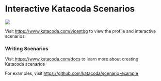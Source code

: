 # Interactive Katacoda Scenarios

[![](http://shields.katacoda.com/katacoda/vicentbg/count.svg)](https://www.katacoda.com/vicentbg "Get your profile on Katacoda.com")

Visit https://www.katacoda.com/vicentbg to view the profile and interactive scenarios

### Writing Scenarios
Visit https://www.katacoda.com/docs to learn more about creating Katacoda scenarios

For examples, visit https://github.com/katacoda/scenario-example
